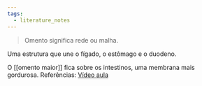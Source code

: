 ```yaml
---
tags:
  - literature_notes
---
```

> Omento significa rede ou malha. 

Uma estrutura que une o fígado, o estômago e o duodeno.

O [[omento maior]] fica sobre os intestinos, uma membrana mais gordurosa. 
Referências: [Vídeo aula](https://youtu.be/jQyPs0bFROU?si=JjhhpwwLYyPe5hjV)